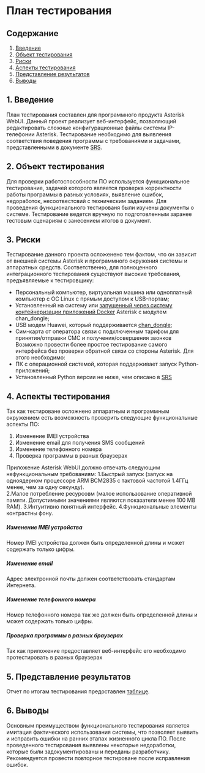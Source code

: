 # План тестирования  
## Содержание    

1. [Введение](#par1) 
2. [Объект тестирования](#par2)
3. [Риски](#par3)
4. [Аспекты тестирования](#par4)
5. [Представление результатов](#par6)
6. [Выводы](#par7)

## <a name="par1">1. Введение</a>
План тестирования составлен для программного продукта Asterisk WebUI. Данный проект реализует веб-интерфейс, позволяющий редактировать сложные конфигурационные файлы системы IP-телефонии Asterisk. Тестирование необходимо для выявления соответствия поведения программы с требованиями и задачами, представленными в документе [SRS](https://github.com/Alexey-Potapov-study/asterisk-webui/blob/master/docs/SRS.md).

## <a name="par2">2. Объект тестирования</a>
Для проверки работоспособности ПО используется функциональное тестирование, задачей которого является проверка корректности работы программы в разных условиях, выявление ошибок, недоработок, несоотвестсвий с техническим заданием. 
Для проведения функционального тестированя были изучены документы о системе. Тестирование ведется вручную по подготовленным заранее тестовым сценариям с занесением итогов в документ. 

## <a name="par3">3. Риски</a>
Тестирование данного проекта осложенено тем фактом, что он зависит от внешней системы Asterisk и программного окружения системы и аппаратных средств. Соответственно, для полноценного интеграционного тестирования существуют высокие требования, предъявляемые к тестировщику:
+ Персональный компьютер, виртуальная машина или одноплатный компьютер с ОС Linux с прямым доступом к USB-портам;
+ Установленный на систему или [запущенный через систему контейнеризации приложений Docker](https://github.com/dec0dOS/asterisk) Asterisk с модулем chan_dongle;
+ USB модем Huawei, который поддерживается [chan_dongle](https://github.com/bg111/asterisk-chan-dongle/wiki/Re..);
+ Сим-карта от оператора связи с подключенным тарифом для принятия/отправки СМС и получения/совершения звонков
Возможно провести более простое тестирование самого интерфейса без проверки обратной связи со стороны Asterisk. Для этого необходимо:
+ ПК с операционной системой, которая поддерживает запуск Python-приложений;
+ Установленный Python версии не ниже, чем описано в  [SRS](https://github.com/Alexey-Potapov-study/asterisk-webui/blob/master/docs/SRS.md)

## <a name="par4">4. Аспекты тестирования</a>
Так как тестироване осложнено аппаратным и программным окружением есть возможность проверить следующие функциональные аспекты ПО:
1. Изменение IMEI устройства
2. Изменение email для получения SMS сообщений
3. Изменение телефонного номера
4. Проверка программы в разных браузерах

Приложение Asterisk WebUI должно отвечать следующим нефункциональным требованиям:
1.Быстрый запуск (запуск на одноядерном процессоре ARM BCM2835 с тактовой частотой 1.4ГГц менее, чем за одну секунду).  
2.Малое потребление ресурсовм (малое использование оперативной памяти. Допустимыми значениями являются показатели менее 100 MB RAM).
3.Интуитивно понятный интерфейс.
4.Функциональные элементы контрастны фону.

 #####  Изменение IMEI устройства
Номер IMEI устройства должен быть определенной длины и может содержать только цифры.

##### Изменение email
Адрес электронной почты должен соответствовать стандартам Интернета.

##### Изменение телефонного номера
Номер телефонного номера так же должен быть определенной длины и может содержать только цифры.

##### Проверка программы в разных браузерах
Так как приложение предоставляет веб-интерфейс его необходимо протестировать в разных браузерах

## <a name="par5">5. Представление результатов</a>
Отчет по итогам тестирования предоставлен [таблице](https://github.com/AndrewNaumenko/Busy-day/blob/master/Test/TestResult.md).

## <a name="par6">6. Выводы</a>
Основным преимуществом функционального тестирования является имитация фактического использования системы, что позволяет выявить и исправить ошибки на ранних этапах жизненного цикла ПО. После проведенного тестирования выявлены некоторые недоработки, которые были задокументированы и переданы разработчику. Рекомендуется провести повторное тестироване после исправления ошибок.
